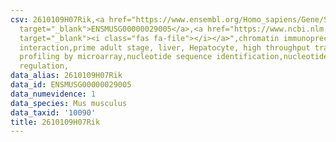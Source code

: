 ```yaml
---
csv: 2610109H07Rik,<a href="https://www.ensembl.org/Homo_sapiens/Gene/Summary?db=core;g=ENSMUSG00000029005"
  target="_blank">ENSMUSG00000029005</a>,<a href="https://www.ncbi.nlm.nih.gov/pubmed/23834426"
  target="_blank"><i class="fas fa-file"></i></a>",chromatin immunoprecipitation assay,direct
  interaction,prime adult stage, liver, Hepatocyte, high throughput transcription
  profiling by microarray,nucleotide sequence identification,nucleotide sequence identification,transcriptional
  regulation,
data_alias: 2610109H07Rik
data_id: ENSMUSG00000029005
data_numevidence: 1
data_species: Mus musculus
data_taxid: '10090'
title: 2610109H07Rik
---
```

